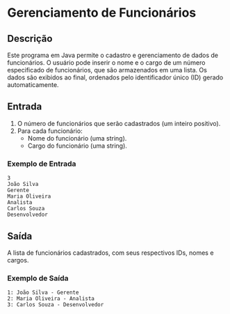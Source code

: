 # Gerenciamento de Funcionários

## Descrição
Este programa em Java permite o cadastro e gerenciamento de dados de funcionários. O usuário pode inserir o nome e o cargo de um número especificado de funcionários, que são armazenados em uma lista. Os dados são exibidos ao final, ordenados pelo identificador único (ID) gerado automaticamente.

## Entrada
1. O número de funcionários que serão cadastrados (um inteiro positivo).
2. Para cada funcionário:
   - Nome do funcionário (uma string).
   - Cargo do funcionário (uma string).

### Exemplo de Entrada
```
3
João Silva
Gerente
Maria Oliveira
Analista
Carlos Souza
Desenvolvedor
```

## Saída
A lista de funcionários cadastrados, com seus respectivos IDs, nomes e cargos.

### Exemplo de Saída
```
1: João Silva - Gerente
2: Maria Oliveira - Analista
3: Carlos Souza - Desenvolvedor
```

